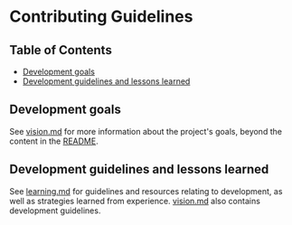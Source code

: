 <!-- omit in toc -->
# Contributing Guidelines

<!-- omit in toc -->
## Table of Contents

- [Development goals](#development-goals)
- [Development guidelines and lessons learned](#development-guidelines-and-lessons-learned)

## Development goals

See [vision.md](docs/vision.md) for more information about the project's goals, beyond the content in the [README](README.md#vision-and-future-development).

## Development guidelines and lessons learned

See [learning.md](docs/learning.md) for guidelines and resources relating to development, as well as strategies learned from experience. [vision.md](docs/vision.md) also contains development guidelines.
